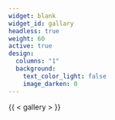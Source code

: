 ```yaml
---
widget: blank
widget_id: gallary
headless: true
weight: 60
active: true
design:
  columns: "1"
  background:
    text_color_light: false
    image_darken: 0
---
```

{{ < gallery > }}
